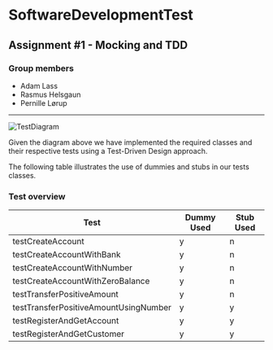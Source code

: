 # SoftwareDevelopmentTest

## Assignment #1 - Mocking and TDD
### Group members
* Adam Lass
* Rasmus Helsgaun
* Pernille Lørup

______

![TestDiagram](../TestDiagram.png)

Given the diagram above we have implemented the required classes and their respective tests using a Test-Driven Design approach. 

The following table illustrates the use of dummies and stubs in our tests classes.

### Test overview
|Test|Dummy Used|Stub Used|
|----|----------|---------|
|testCreateAccount|y|n|
|testCreateAccountWithBank|y|n|
|testCreateAccountWithNumber|y|n|
|testCreateAccountWithZeroBalance|y|n|
|testTransferPositiveAmount|y|n|
|testTransferPositiveAmountUsingNumber|y|y|
|testRegisterAndGetAccount|y|y|
|testRegisterAndGetCustomer|y|y|
